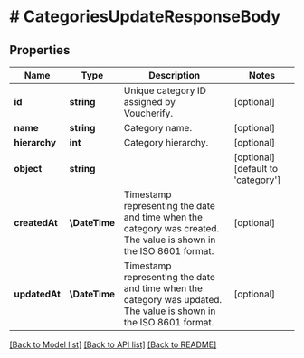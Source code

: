 # # CategoriesUpdateResponseBody

## Properties

Name | Type | Description | Notes
------------ | ------------- | ------------- | -------------
**id** | **string** | Unique category ID assigned by Voucherify. | [optional]
**name** | **string** | Category name. | [optional]
**hierarchy** | **int** | Category hierarchy. | [optional]
**object** | **string** |  | [optional] [default to 'category']
**createdAt** | **\DateTime** | Timestamp representing the date and time when the category was created. The value is shown in the ISO 8601 format. | [optional]
**updatedAt** | **\DateTime** | Timestamp representing the date and time when the category was updated. The value is shown in the ISO 8601 format. | [optional]

[[Back to Model list]](../../README.md#models) [[Back to API list]](../../README.md#endpoints) [[Back to README]](../../README.md)
